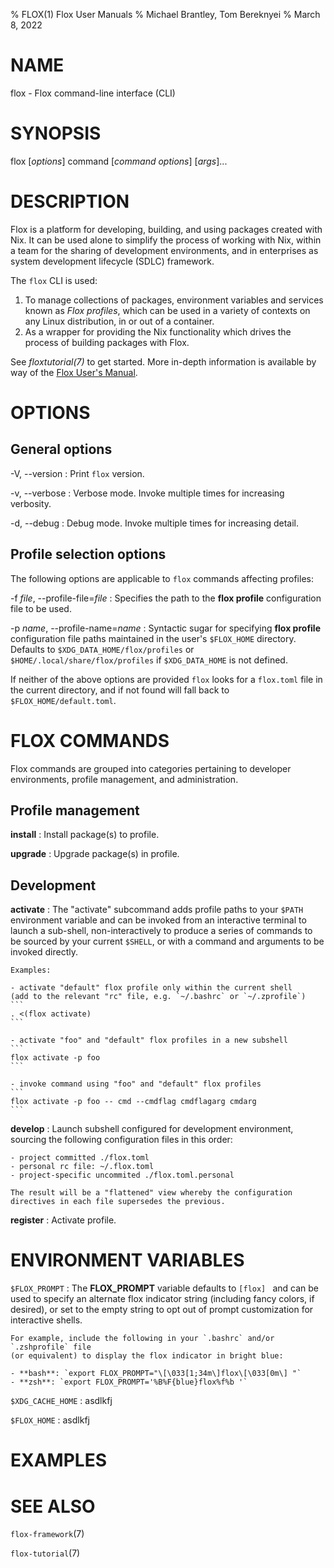 % FLOX(1) Flox User Manuals
% Michael Brantley, Tom Bereknyei
% March 8, 2022

# NAME

flox - Flox command-line interface (CLI)

# SYNOPSIS

flox [*options*] command [*command options*] [*args*]...

# DESCRIPTION

Flox is a platform for developing, building, and using packages created with Nix.
It can be used alone to simplify the process of working with Nix,
within a team for the sharing of development environments,
and in enterprises as system development lifecycle (SDLC) framework.

The `flox` CLI is used:

1. To manage collections of packages, environment variables and services
   known as *Flox profiles*,
   which can be used in a variety of contexts
   on any Linux distribution, in or out of a container.
2. As a wrapper for providing the Nix functionality
   which drives the process of building packages with Flox.

See *floxtutorial(7)* to get started.
More in-depth information is available by way of the [Flox User's Manual](https://floxdev.com/docs).

# OPTIONS

## General options

-V, \--version
:   Print `flox` version.

-v, \--verbose
:   Verbose mode. Invoke multiple times for increasing verbosity.

-d, \--debug
:   Debug mode. Invoke multiple times for increasing detail.

## Profile selection options

The following options are applicable to `flox` commands affecting profiles:

-f *file*, \--profile-file=*file*
:   Specifies the path to the **flox profile** configuration file to be used.

-p *name*, \--profile-name=*name*
:   Syntactic sugar for specifying **flox profile** configuration file paths
    maintained in the user's `$FLOX_HOME` directory.
    Defaults to `$XDG_DATA_HOME/flox/profiles` or `$HOME/.local/share/flox/profiles`
    if `$XDG_DATA_HOME` is not defined.

If neither of the above options are provided
`flox` looks for a `flox.toml` file in the current directory,
and if not found will fall back to `$FLOX_HOME/default.toml`.

# FLOX COMMANDS

Flox commands are grouped into categories pertaining
to developer environments, profile management, and administration.

## Profile management

**install**
:   Install package(s) to profile.

**upgrade**
:   Upgrade package(s) in profile.

## Development

**activate**
:   The "activate" subcommand adds profile paths to your `$PATH`
    environment variable and can be invoked from an interactive
    terminal to launch a sub-shell, non-interactively to produce
    a series of commands to be sourced by your current `$SHELL`,
    or with a command and arguments to be invoked directly.

    Examples:

    - activate "default" flox profile only within the current shell
    (add to the relevant "rc" file, e.g. `~/.bashrc` or `~/.zprofile`)
    ```
    . <(flox activate)
    ```

    - activate "foo" and "default" flox profiles in a new subshell
    ```
    flox activate -p foo
    ```

    - invoke command using "foo" and "default" flox profiles
    ```
    flox activate -p foo -- cmd --cmdflag cmdflagarg cmdarg
    ```

**develop**
:   Launch subshell configured for development environment,
    sourcing the following configuration files in this order:

    - project committed ./flox.toml
    - personal rc file: ~/.flox.toml
    - project-specific uncommited ./flox.toml.personal

    The result will be a "flattened" view whereby the configuration
    directives in each file supersedes the previous.

**register**
:   Activate profile.

# ENVIRONMENT VARIABLES

`$FLOX_PROMPT`
:   The **FLOX_PROMPT** variable defaults to `[flox] ` and can be used to specify
    an alternate flox indicator string (including fancy colors, if desired), or set
    to the empty string to opt out of prompt customization for interactive shells.

    For example, include the following in your `.bashrc` and/or `.zshprofile` file
    (or equivalent) to display the flox indicator in bright blue:

    - **bash**: `export FLOX_PROMPT="\[\033[1;34m\]flox\[\033[0m\] "`
    - **zsh**: `export FLOX_PROMPT='%B%F{blue}flox%f%b '`

`$XDG_CACHE_HOME`
:   asdlkfj

`$FLOX_HOME`
:   asdlkfj

# EXAMPLES

# SEE ALSO

`flox-framework`(7)

`flox-tutorial`(7)
